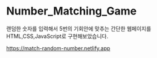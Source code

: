 # Number_Matching_Game

랜덤한 숫자를 입력해서 5번의 기회안에 맞추는 간단한 웹페이지를 HTML,CSS,JavaScript로 구현해보았습니다.

https://match-random-number.netlify.app
